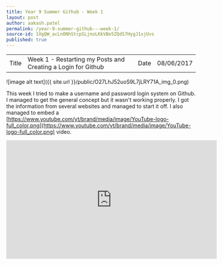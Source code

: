 ```yaml
---
title: Year 9 Summer Github - Week 1
layout: post
author: aakash.patel
permalink: /year-9-summer-github---week-1/
source-id: 1XgQW_acLnONhStcpSLjnoLKkVBe5ZQdS7HygJ1xjUvs
published: true
---
```

<table>
  <tr>
    <td>Title</td>
    <td>Week 1 - Restarting my Posts and Creating a Login for Github</td>
    <td>Date</td>
    <td>08/06/2017</td>
  </tr>
</table>


![image alt text]({{ site.url }}/public/O27LhJ52uoS9L7jLRY71A_img_0.png)

This week I tried to make a username and password login system on Github. I managed to get the general concept but it wasn't working properly. I got the information from several websites and managed to start it off. I also managed to embed a [https://www.youtube.com/yt/brand/media/image/YouTube-logo-full_color.png](https://www.youtube.com/yt/brand/media/image/YouTube-logo-full_color.png) video.

<iframe width="560" height="315" src="https://www.youtube.com/embed/TkRSrGUIzTs" frameborder="0" allowfullscreen></iframe>

